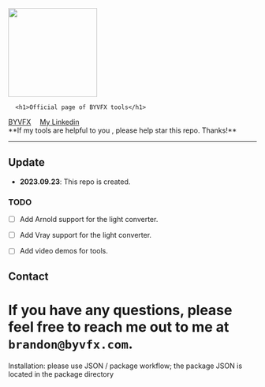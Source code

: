 <div class="logo">
   <a href="https://shangchenzhou.com/projects/ProPainter/">
      <img src="assets/propainter_logo1_glow.png" style="width:180px">
   </a>
</div>

      <h1>Official page of BYVFX tools</h1>

<div>
    <a href='https://byvfx.com/' target='_blank'>BYVFX</a>&emsp;
    <a href='https://linkedin.com/brandoncyoung' target='_blank'>My Linkedin</a>&emsp;

</div>


<div> 
**If my tools are helpful to you , please help star this repo. Thanks!** 
</div> 

---



## Update
- **2023.09.23**: This repo is created.


### TODO
- [ ] Add Arnold support for the light converter.  
- [ ] Add Vray support for the light converter.  
- [ ] Add video demos for tools.
  



## Contact
If you have any questions, please feel free to reach me out to me at `brandon@byvfx.com`.
=======
Installation: please use JSON / package workflow; the package JSON is located in the package directory
